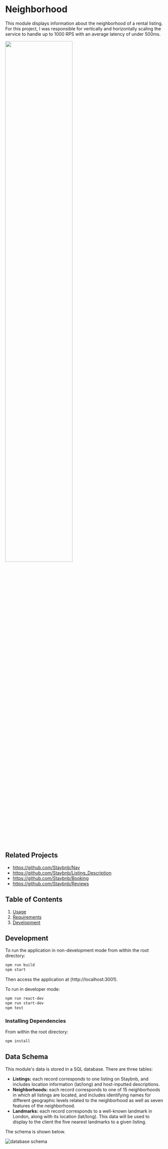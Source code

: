# Neighborhood
This module displays information about the neighborhood of a rental listing. For this project, I was responsible for vertically and horizontally scaling the service to handle up to 1000 RPS with an average latency of under 500ms.

<img src="https://github.com/Staybnb/Neighborhood/blob/master/Demo_Neighborhood_Staybnb_compressed.gif" width="65%" height="65%">

## Related Projects

  - https://github.com/Staybnb/Nav
  - https://github.com/Staybnb/Listing_Description
  - https://github.com/Staybnb/Booking
  - https://github.com/Staybnb/Reviews


## Table of Contents

1. [Usage](#Usage)
1. [Requirements](#requirements)
1. [Development](#development)


## Development
To run the application in non-development mode from within the root directory: 
```sh
npm run build
npm start
```

Then access the application at (http://localhost:3001).

To run in developer mode:
```sh
npm run react-dev
npm run start-dev
npm test
```

### Installing Dependencies

From within the root directory:

```sh
npm install
```

## Data Schema
This module's data is stored in a SQL database. There are three tables: 
* **Listings:** each record corresponds to one listing on Staybnb, and includes location information (lat/long) and host-inputted descriptions.
* **Neighborhoods:** each record corresponds to one of 15 neighborhoods in which all listings are located, and includes identifying names for different geographic levels related to the neighborhood as well as seven features of the neighborhood.
* **Landmarks:** each record corresponds to a well-known landmark in London, along with its location (lat/long). This data will be used to display to the client the five nearest landmarks to a given listing.

The schema is shown below.

![database schema](https://www.lucidchart.com/publicSegments/view/853181f4-358a-498e-ac6f-e406d5e1e8a9/image.png)

